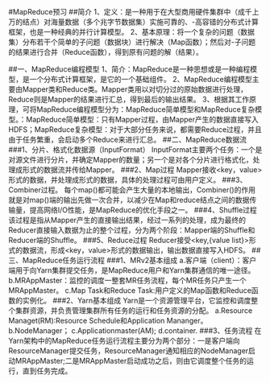 ﻿#MapReduce预习
##简介
1、定义：是一种用于在大型商用硬件集群中（成千上万的结点）对海量数据（多个兆字节数据集）实施可靠的、-高容错的分布式计算框架，也是一种经典的并行计算模型。
2、基本原理：将一个复杂的问题（数据集）分布若干个简单的子问题（数据块）进行解决（Map函数）；然后对-子问题的结果进行合并（Reduce函数），得到原有问题的解（结果）。

##一、MapReduce编程模型
1、简介：MapReduce是一种思想或是一种编程模型，是一个分布式计算框架，是它的一个基础组件。
2、MapReduce编程模型主要由Mapper类和Reduce类。Mapper类用以对切分过的原始数据进行处理，Reduce则是Mapper的结果进行汇总，得到最后的输出结果。
3、根据其工作原理，可将MapReduce编程模型分为：MapReduce简单模型和MapReduce复杂模型。：MapReduce简单模型：只有Mapper过程，由Mapper产生的数据直接写入HDFS；MapReduce复杂模型：对于大部分任务来说，都需要Reduce过程，并且由于任务繁重，会启动多个Reduce来进行汇总。
##二、MapReduce数据流
###1、分片、格式化数据源（InputFormat）
InputFormat主要两个任务：一个是对源文件进行分片，并确定Mapper的数量；另一个是对各个分片进行格式化，处理成<key value>形式的数据流并传给Mapper。
###2、Map过程
Mapper接收<key，value>形式的数据，并处理成<key value>形式的数据，具体的处理过程可由用户定义。
###3、Combiner过程。
每个map()都可能会产生大量的本地输出，Combiner()的作用就是对map()端的输出先做一次合并，以减少在Map和reduce结点之间的数据传输量，提高网络I/O性能，是MapReduce的优化手段之一。
###4、Shuffle过程
该过程是指从Mapper产生的直接输出结果，经过一系列的处理，成为最终的Reducer直接输入数据为止的整个过程，分为两个阶段：Mapper端的Shuffle和Reducer端的Shuffle。
###5、Reduce过程
Reducer接受<key,{value list}>形式的数据流，形成<key，value>形式的数据输出，输出数据直接写入HDFS。
##三、MapReduce任务运行流程
###1、MRv2基本组成
a.客户端（client）：客户端用于向Yarn集群提交任务，是MapReduce用户和Yarn集群通信的唯一途径。
b.MRAppMaster：监控的调度一整套MR任务流程，每个MR任务只产生一个MRAppMaster。
c.Map Task和Reduce Task:用户定义的Map函数和Reduce函数的实例化。
###2、Yarn基本组成
Yarn是一个资源管理平台，它监控和调度整个集群资源，并负责管理集群所有任务的运行和任务资源的分配。
a.Resource Managet(RM):Resource Schedule和Application Mananger。
b.NodeManager；
c.Applicationmaster(AM);
d.container.
###3、任务流程
在Yarn架构中的MapReduce任务运行流程主要分为两个部分：一是客户端向ResourceManager提交任务，ResourceManager通知相应的NodeManager启动MRAppMaster;二是MRAppMaster启动成功之后，则由它调度整个任务的运行，直到任务完成。



